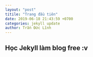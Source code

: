 ```yaml
---
layout: "post"
titile: "Trang đầu tiên"
date: 2019-06-18 21:43:59 +0700
categories: jekyll update
author: Trần Đức Lĩnh
---
```


## Học Jekyll làm blog free :v